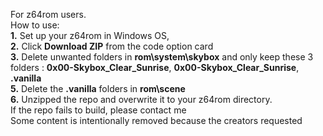 For z64rom users.  
How to use:    
**1.** Set up your z64rom in Windows OS,  
**2.** Click **Download ZIP** from the code option card  
**3.** Delete unwanted folders in **rom\system\skybox** and only keep these 3 folders :  **0x00-Skybox_Clear_Sunrise**, **0x00-Skybox_Clear_Sunrise**,  **.vanilla**  
**5.** Delete the **.vanilla** folders in **rom\scene**   
**6.** Unzipped the repo and overwrite it to your z64rom directory.   
If the repo fails to build, please contact me  
Some content is intentionally removed because the creators requested
